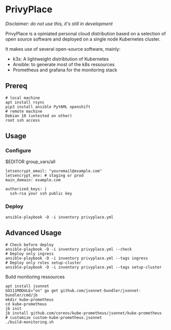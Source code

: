 # PrivyPlace

*Disclaimer: do not use this, it's still in development*

PrivyPlace is a opiniated personal cloud distribution based on a selection of open source software and deployed on a single node Kubernetes cluster.

It makes use of several open-source software, mainly:

- k3s: A lightweight distribtution of Kubernetes
- Ansible: to generate most of the k8s ressources
- Prometheus and grafana for the monitoring stack

## Prereq


```
# local machine
apt install rsync
pip3 install ansible PyYAML openshift
# remote machine
Debian 10 (untested on other)
root ssh access
```

## Usage

### Configure

$EDITOR group_vars/all

```
letsencrypt_email: "youremail@example.com"
letsencrypt_env: # staging or prod
main_domain: example.com 

authorized_keys: |
  ssh-rsa your ssh public key

```

### Deploy
```
ansible-playbook -D -i inventory privyplace.yml
```

## Advanced Usage

```
# Check before deploy
ansible-playbook -D -i inventory privyplace.yml --check
# Deploy only ingress
ansible-playbook -D -i inventory privyplace.yml --tags ingress
# Deploy only roles setup-cluster
ansible-playbook -D -i inventory privyplace.yml --tags setup-cluster
```

Build monitoring ressources

```
apt install jsonnet
GO111MODULE="on" go get github.com/jsonnet-bundler/jsonnet-bundler/cmd/jb
mkdir kube-prometheus
cd kube-prometheus
jb init
jb install github.com/coreos/kube-prometheus/jsonnet/kube-prometheus
# customize custom-kube-prometheus.jsonnet
./build-monitoring.sh
```